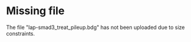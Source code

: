# Missing file

The file "lap-smad3_treat_pileup.bdg" has not been uploaded due to size constraints.

